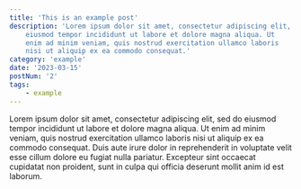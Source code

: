 ```yaml
---
title: 'This is an example post'
description: 'Lorem ipsum dolor sit amet, consectetur adipiscing elit, sed do
    eiusmod tempor incididunt ut labore et dolore magna aliqua. Ut
    enim ad minim veniam, quis nostrud exercitation ullamco laboris
    nisi ut aliquip ex ea commodo consequat.'
category: 'example'
date: '2023-03-15'
postNum: '2'
tags:
    - example
---
```


Lorem ipsum dolor sit amet, consectetur adipiscing elit, sed do eiusmod tempor incididunt ut labore et dolore magna aliqua. Ut enim ad minim veniam, quis nostrud exercitation ullamco laboris nisi ut aliquip ex ea commodo consequat. Duis aute irure dolor in reprehenderit in voluptate velit esse cillum dolore eu fugiat nulla pariatur. Excepteur sint occaecat cupidatat non proident, sunt in culpa qui officia deserunt mollit anim id est laborum.
